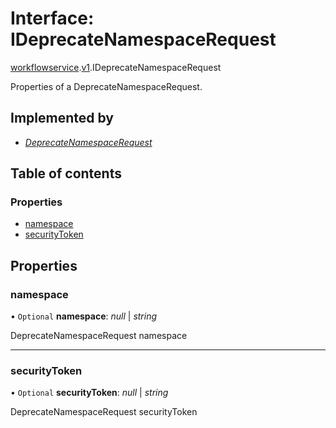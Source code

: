 # Interface: IDeprecateNamespaceRequest

[workflowservice](../modules/proto.temporal.api.workflowservice.md).[v1](../modules/proto.temporal.api.workflowservice.v1.md).IDeprecateNamespaceRequest

Properties of a DeprecateNamespaceRequest.

## Implemented by

* [*DeprecateNamespaceRequest*](../classes/proto.temporal.api.workflowservice.v1.deprecatenamespacerequest.md)

## Table of contents

### Properties

- [namespace](proto.temporal.api.workflowservice.v1.ideprecatenamespacerequest.md#namespace)
- [securityToken](proto.temporal.api.workflowservice.v1.ideprecatenamespacerequest.md#securitytoken)

## Properties

### namespace

• `Optional` **namespace**: *null* \| *string*

DeprecateNamespaceRequest namespace

___

### securityToken

• `Optional` **securityToken**: *null* \| *string*

DeprecateNamespaceRequest securityToken
